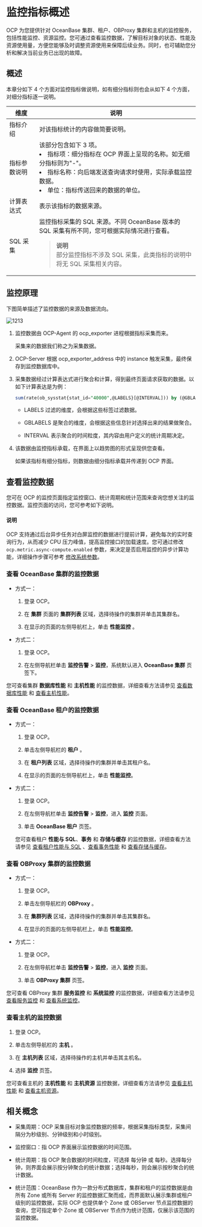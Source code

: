 # 监控指标概述

OCP 为您提供针对 OceanBase 集群、租户、OBProxy 集群和主机的监控服务，包括性能监控、资源监控。您可通过查看监控数据，了解目标对象的状态、性能及资源使用量，方便您能够及时调整资源使用来保障后续业务。同时，也可辅助您分析和解决当前业务已出现的故障。

## 概述

本章分如下 4 个方面对监控指标做说明，如有细分指标则也会从如下 4 个方面，对细分指标逐一说明。

|维度 | 说明  |
|--------|--------|
| 指标介绍   | 对该指标统计的内容做简要说明。 |
| 指标参数说明 | 该部分包含如下 3 项。 <li> 指标项：细分指标在 OCP 界面上呈现的名称。如无细分指标则为"-"。   </li><li> 指标名称：向后端发送查询请求时使用，实际承载监控数据。   </li><li> 单位：指标传送回来的数据的单位。 </li>   |
| 计算表达式  | 表示该指标的数据来源。  |
|SQL 采集|监控指标采集的 SQL 来源。不同 OceanBase 版本的 SQL 采集有所不同，您可根据实际情况进行查看。<blockquote>**说明**</br>部分监控指标不涉及 SQL 采集，此类指标的说明中将无 SQL 采集相关内容。</blockquote>|

## 监控原理

下图简单描述了监控数据的来源及数据流向。

![1213](https://help-static-aliyun-doc.aliyuncs.com/assets/img/zh-CN/2821871461/p368530.png)

1. 监控数据由 OCP-Agent 的 ocp_exporter 进程根据指标采集而来。

   采集来的数据我们称之为采集数据。

2. OCP-Server 根据 ocp_exporter_address 中的 instance 触发采集，最终保存到监控数据库中。

3. 采集数据经过计算表达式进行聚合和计算，得到最终页面请求获取的数据。以如下计算表达是为例：

   ```sql
   sum(rate(ob_sysstat{stat_id="40000",@LABELS}[@INTERVAL])) by (@GBLABELS) + sum(rate(ob_sysstat{stat_id="40002",@LABELS}[@INTERVAL])) by (@GBLABELS) + sum(rate(ob_sysstat{stat_id="40004",@LABELS}[@INTERVAL])) by (@GBLABELS) + sum(rate(ob_sysstat{stat_id="40006",@LABELS}[@INTERVAL])) by (@GBLABELS) + sum(rate(ob_sysstat{stat_id="40008",@LABELS}[@INTERVAL])) by (@GBLABELS) + sum(rate(ob_sysstat{stat_id="40018",@LABELS}[@INTERVAL])) by (@GBLABELS)
   ```

   * LABELS 过滤的维度，会根据这些标签过滤数据。

   * GBLABELS 是聚合的维度，会根据这些信息针对选择出来的结果做聚合。

   * INTERVAL 表示聚合的时间粒度，其内容由用户定义的统计周期决定。

4. 该数据由监控指标承载，在界面上以趋势图的形式呈现供您查看。

   如果该指标有细分指标，则数据由细分指标承载并传递到 OCP 界面。

## 查看监控数据

您可在 OCP 的监控页面指定监控窗口、统计周期和统计范围来查询您想关注的监控数据。监控页面的访问，您可参考如下说明。

<main id="notice" type='explain'>
<h4>说明</h4>
<p>OCP 支持通过后台异步任务对白屏监控的数据进行提前计算，避免每次的实时查询行为，从而减少 CPU 压力峰值，提高监控接口的加载速度。您可通过修改 <code>ocp.metric.async-compute.enabled</code> 参数，来决定是否启用监控的异步计算功能，详细操作步骤可参考 <a href="../../1600.system-management-features/300.manage-system-parameter/200.modify-system-parameters.md">修改系统参数</a>。</p>
</main>

### 查看 OceanBase 集群的监控数据

* 方式一：

  1. 登录 OCP。

  2. 在 **集群** 页面的 **集群列表** 区域，选择待操作的集群并单击其集群名。

  3. 在显示的页面的左侧导航栏上，单击 **性能监控** 。
  
* 方式二：

  1. 登录 OCP。

  2. 在左侧导航栏单击 **监控告警** > **监控**，系统默认进入 **OceanBase 集群** 页签下。

您可查看集群 **数据库性能** 和 **主机性能** 的监控数据，详细查看方法请参见 [查看数据库性能](../../900.monitoring-and-alerts-functions/100.performance-monitoring-overview/200.view-clusters-performance.md) 和 [查看主机性能](../../900.monitoring-and-alerts-functions/100.performance-monitoring-overview/300.view-host-performance.md)。

### 查看 OceanBase 租户的监控数据

* 方式一：

  1. 登录 OCP。

  2. 单击左侧导航栏的 **租户** 。

  3. 在 **租户列表** 区域，选择待操作的集群并单击其租户名。

  4. 在显示的页面的左侧导航栏上，单击 **性能监控**。

* 方式二：

  1. 登录 OCP。

  2. 在左侧导航栏单击 **监控告警** > **监控**，进入 **监控** 页面。

  3. 单击 **OceanBase 租户** 页签。

  您可查看租户 **性能与 SQL**、**事务** 和 **存储与缓存** 的监控数据，详细查看方法请参见 [查看租户性能与 SQL](../../900.monitoring-and-alerts-functions/100.performance-monitoring-overview/400.view-tenant-performance-and-sql.md) 、[查看事务性能](../../900.monitoring-and-alerts-functions/100.performance-monitoring-overview/500.view-transaction-performance.md) 和 [查看存储与缓存](../../900.monitoring-and-alerts-functions/100.performance-monitoring-overview/600.view-storage-and-cache-performance.md)。
  
### 查看 OBProxy 集群的监控数据

* 方式一：

  1. 登录 OCP。

  2. 单击左侧导航栏的 **OBProxy** 。

  3. 在 **集群列表** 区域，选择待操作的集群并单击其集群名。

  4. 在显示的页面的左侧导航栏上，单击 **性能监控**。

* 方式二：

  1. 登录 OCP。

  2. 在左侧导航栏单击 **监控告警** > **监控**，进入 **监控** 页面。

  3. 单击 **OBProxy 集群** 页签。

您可查看 OBProxy 集群 **服务监控** 和 **系统监控** 的监控数据，详细查看方法请参见 [查看服务监控](../../900.monitoring-and-alerts-functions/100.performance-monitoring-overview/800.view-service-monitoring.md) 和 [查看系统监控](../../900.monitoring-and-alerts-functions/100.performance-monitoring-overview/900.view-system-monitoring.md)。
  
### 查看主机的监控数据

1. 登录 OCP。

2. 单击左侧导航栏的 **主机** 。

3. 在 **主机列表** 区域，选择待操作的主机并单击其主机名。

4. 选择 **监控** 页签。

您可查看主机的 **主机性能** 和 **主机资源** 监控数据，详细查看方法请参见 [查看主机性能](../../900.monitoring-and-alerts-functions/100.performance-monitoring-overview/300.view-host-performance.md) 和 [查看主机资源](../../900.monitoring-and-alerts-functions/100.performance-monitoring-overview/700.view-host-resources.md)。
  
## 相关概念

* 采集周期：OCP 采集目标对象监控数据的频率，根据采集指标类型，采集间隔分为秒级别、分钟级别和小时级别。

* 监控窗口：指 OCP 界面展示监控数据的时间范围。

* 统计周期：指 OCP 聚合数据的时间粒度，可选择 每分钟 或 每秒。选择每分钟，则界面会展示按分钟聚合的统计数据；选择每秒，则会展示按秒聚合的统计数据。

* 统计范围：OceanBase 作为一款分布式数据库，集群和租户的监控数据是由所有 Zone 或所有 Server 的监控数据汇聚而成，而界面默认展示集群或租户级别的监控数据，实际 OCP 也提供单个 Zone 或 OBServer 节点监控数据的查询，您可指定单个 Zone 或 OBServer 节点作为统计范围，仅展示该范围的监控数据。
